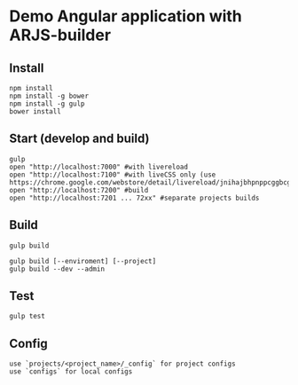 # Demo Angular application with ARJS-builder

## Install

    npm install
    npm install -g bower
    npm install -g gulp
    bower install

## Start (develop and build)

    gulp
    open "http://localhost:7000" #with livereload
    open "http://localhost:7100" #with liveCSS only (use https://chrome.google.com/webstore/detail/livereload/jnihajbhpnppcggbcgedagnkighmdlei)
    open "http://localhost:7200" #build
    open "http://localhost:7201 ... 72xx" #separate projects builds

## Build

    gulp build

    gulp build [--enviroment] [--project]
    gulp build --dev --admin
    
## Test

    gulp test
    
## Config

    use `projects/<project_name>/_config` for project configs
    use `configs` for local configs